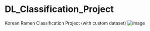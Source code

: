 # DL_Classification_Project
Korean Ramen Classification Project (with custom dataset)
![image](https://user-images.githubusercontent.com/83633885/155971397-65423376-30e0-479f-a15b-7ce4e34a23cc.png)
